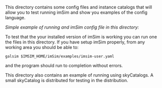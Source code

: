 This directory contains some config files and instance catalogs that will
allow you to test running imSim and show you examples of the config language.

_Simple example of running and imSim config file in this directory:_

To test that the your installed version of imSim is working you can run one the
files in this directory.  If you have setup imSim properly, from any working
area you should be able to:

```
galsim $IMSIM_HOME/imSim/examples/imsim-user.yaml
```

and the program should run to completion without errors.

This directory also contains an example of running using skyCatalogs.  A small
skyCatalog is distributed for testing in the distribution.